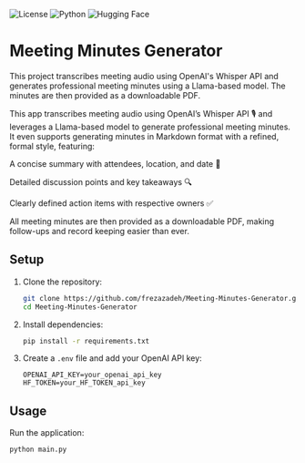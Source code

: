 ![License](https://img.shields.io/badge/license-MIT-blue.svg)
![Python](https://img.shields.io/badge/python-3.8+-blue.svg)
![Hugging Face](https://img.shields.io/badge/Hugging%20Face-Transformers-yellow.svg)

# Meeting Minutes Generator

This project transcribes meeting audio using OpenAI's Whisper API and generates professional meeting minutes using a Llama-based model. The minutes are then provided as a downloadable PDF.

This app transcribes meeting audio using OpenAI’s Whisper API 🎙️ and leverages a Llama-based model to generate professional meeting minutes. It even supports generating minutes in Markdown format with a refined, formal style, featuring:

A concise summary with attendees, location, and date 📅

Detailed discussion points and key takeaways 🔍

Clearly defined action items with respective owners ✅

All meeting minutes are then provided as a downloadable PDF, making follow-ups and record keeping easier than ever.


## Setup

1. Clone the repository:
    ```bash
    git clone https://github.com/frezazadeh/Meeting-Minutes-Generator.git
    cd Meeting-Minutes-Generator
    ```

2. Install dependencies:
    ```bash
    pip install -r requirements.txt
    ```

3. Create a `.env` file and add your OpenAI API key:
    ```
    OPENAI_API_KEY=your_openai_api_key
    HF_TOKEN=your_HF_TOKEN_api_key
    ```

## Usage

Run the application:
```bash
python main.py
